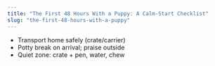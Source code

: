 ```yaml
---
title: "The First 48 Hours With a Puppy: A Calm-Start Checklist"
slug: "the-first-48-hours-with-a-puppy"
---
```

- Transport home safely (crate/carrier)
- Potty break on arrival; praise outside
- Quiet zone: crate + pen, water, chew
